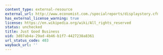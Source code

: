 ```yaml
---
content_type: external-resource
external_url: http://www.economist.com./specialreports/displaystory.cfm?story_id=10491077
has_external_license_warning: true
license: https://en.wikipedia.org/wiki/All_rights_reserved
status: unchecked
title: Just Good Business
uid: 3d07ab4a-29ad-4b46-b1f7-4427238a8361
url_status_code: 403
wayback_url: ''
---
```


